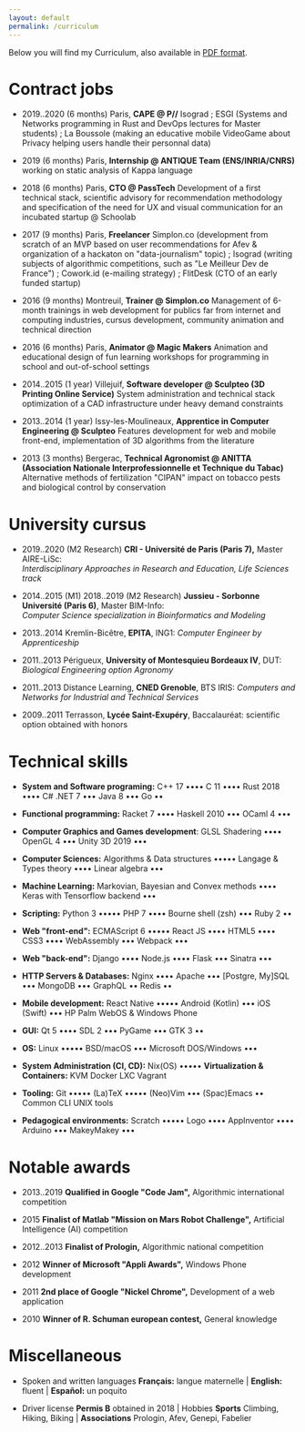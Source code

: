 ```yaml
---
layout: default
permalink: /curriculum
---
```


Below you will find my Curriculum, also available in [PDF
format](https://raw.githubusercontent.com/yvan-sraka/yvan-sraka.github.io/master/Yvan%20SRAKA%20%E2%80%93%20Curriculum%20Vitae.pdf).

Contract jobs
=============

-   2019..2020 (6 months) Paris, **CAPE @ P//** Isograd ; ESGI (Systems
    and Networks programming in Rust and DevOps lectures for Master
    students) ; La Boussole (making an educative mobile VideoGame about
    Privacy helping users handle their personnal data)

-   2019 (6 months) Paris, **Internship @ ANTIQUE Team
    (ENS/INRIA/CNRS)** working on static analysis of Kappa language

-   2018 (6 months) Paris, **CTO @ PassTech** Development of a first
    technical stack, scientific advisory for recommendation methodology
    and specification of the need for UX and visual communication for an
    incubated startup @ Schoolab

-   2017 (9 months) Paris, **Freelancer** Simplon.co (development from
    scratch of an MVP based on user recommendations for Afev &
    organization of a hackaton on "data-journalism" topic) ; Isograd
    (writing subjects of algorithmic competitions, such as "Le Meilleur
    Dev de France") ; Cowork.id (e-mailing strategy) ; FlitDesk (CTO of
    an early funded startup)

-   2016 (9 months) Montreuil, **Trainer @ Simplon.co** Management of
    6-month trainings in web development for publics far from internet
    and computing industries, cursus development, community animation
    and technical direction

-   2016 (6 months) Paris, **Animator @ Magic Makers** Animation and
    educational design of fun learning workshops for programming in
    school and out-of-school settings

-   2014..2015 (1 year) Villejuif, **Software developer @ Sculpteo (3D
    Printing Online Service)** System administration and technical stack
    optimization of a CAD infrastructure under heavy demand constraints

-   2013..2014 (1 year) Issy-les-Moulineaux, **Apprentice in Computer
    Engineering @ Sculpteo** Features development for web and mobile
    front-end, implementation of 3D algorithms from the literature

-   2013 (3 months) Bergerac, **Technical Agronomist @ ANITTA
    (Association Nationale Interprofessionnelle et Technique du Tabac)**
    Alternative methods of fertilization \"CIPAN\" impact on tobacco
    pests and biological control by conservation

University cursus
=================

-   2019..2020 (M2 Research) **CRI - Université de Paris (Paris 7),**
    Master AIRE-LiSc:\
    *Interdisciplinary Approaches in Research and Education, Life
    Sciences track*

-   2014..2015 (M1) 2018..2019 (M2 Research) **Jussieu - Sorbonne
    Université (Paris 6)**, Master BIM-Info:\
    *Computer Science specialization in Bioinformatics and Modeling*

-   2013..2014 Kremlin-Bicêtre, **EPITA**, ING1: *Computer Engineer by
    Apprenticeship*

-   2011..2013 Périgueux, **University of Montesquieu Bordeaux IV**,
    DUT: *Biological Engineering option Agronomy*

-   2011..2013 Distance Learning, **CNED Grenoble**, BTS IRIS:
    *Computers and Networks for Industrial and Technical Services*

-   2009..2011 Terrasson, **Lycée Saint-Exupéry**, Baccalauréat:
    scientific option obtained with honors

Technical skills
================

-   **System and Software programing:** C++ 17 •••• C 11 •••• Rust 2018
    •••• C\# .NET 7 ••• Java 8 ••• Go ••

-   **Functional programming:** Racket 7 •••• Haskell 2010 ••• OCaml 4
    •••

-   **Computer Graphics and Games development**: GLSL Shadering ••••
    OpenGL 4 ••• Unity 3D 2019 •••

-   **Computer Sciences:** Algorithms & Data structures ••••• Langage &
    Types theory •••• Linear algebra •••

-   **Machine Learning:** Markovian, Bayesian and Convex methods ••••
    Keras with Tensorflow backend •••

-   **Scripting:** Python 3 ••••• PHP 7 •••• Bourne shell (zsh) ••• Ruby
    2 ••

-   **Web "front-end":** ECMAScript 6 ••••• React JS •••• HTML5 ••••
    CSS3 •••• WebAssembly ••• Webpack •••

-   **Web "back-end":** Django •••• Node.js •••• Flask ••• Sinatra •••

-   **HTTP Servers & Databases:** Nginx •••• Apache ••• \[Postgre,
    My\]SQL ••• MongoDB ••• GraphQL •• Redis ••

-   **Mobile development:** React Native ••••• Android (Kotlin) ••• iOS
    (Swift) ••• HP Palm WebOS & Windows Phone

-   **GUI:** Qt 5 •••• SDL 2 ••• PyGame ••• GTK 3 ••

-   **OS:** Linux ••••• BSD/macOS ••• Microsoft DOS/Windows •••

-   **System Administration (CI, CD):** Nix(OS) ••••• **Virtualization &
    Containers:** KVM Docker LXC Vagrant

-   **Tooling:** Git ••••• (La)TeX ••••• (Neo)Vim ••• (Spac)Emacs ••
    Common CLI UNIX tools

-   **Pedagogical environments:** Scratch ••••• Logo •••• AppInventor
    •••• Arduino ••• MakeyMakey •••

Notable awards
==============

-   2013..2019 **Qualified in Google "Code Jam",** Algorithmic
    international competition

-   2015 **Finalist of Matlab "Mission on Mars Robot Challenge",**
    Artificial Intelligence (AI) competition

-   2012..2013 **Finalist of Prologin,** Algorithmic national
    competition

-   2012 **Winner of Microsoft "Appli Awards",** Windows Phone
    development

-   2011 **2nd place of Google "Nickel Chrome",** Development of a web
    application

-   2010 **Winner of R. Schuman european contest,** General knowledge

Miscellaneous
=============

-   Spoken and written languages **Français:** langue maternelle \|
    **English:** fluent \| **Español:** un poquito

-   Driver license **Permis B** obtained in 2018 \| Hobbies **Sports**
    Climbing, Hiking, Biking \| **Associations** Prologin, Afev, Genepi,
    Fabelier
